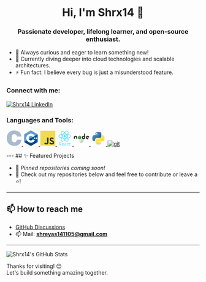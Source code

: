 <h1 align="center">Hi, I'm Shrx14 👋</h1>
<h3 align="center">Passionate developer, lifelong learner, and open-source enthusiast.</h3>

<!-- <p align="left"> <a href="https://github.com/ryo-ma/github-profile-trophy"><img src="https://github-profile-trophy.vercel.app/?username=Shrx14" alt="Shrx14" /></a> </p> -->

- 🔎 Always curious and eager to learn something new!
- 🌱 Currently diving deeper into cloud technologies and scalable architectures.
- ⚡ Fun fact: I believe every bug is just a misunderstood feature. 

<h3 align="left">Connect with me:</h3>
<p align="left">
<a href="https://linkedin.com/in/shreyas-sawant-127548232?utm_source=share&utm_campaign=share_via&utm_content=profile&utm_medium=android_app" target="blank"><img align="center" src="https://raw.githubusercontent.com/rahuldkjain/github-profile-readme-generator/master/src/images/icons/Social/linked-in-alt.svg" alt="Shrx14 LinkedIn" height="30" width="40" /></a>
<!-- Add more links as you wish -->
</p>

<h3 align="left">Languages and Tools:</h3>
<p align="left">
  <a href="https://www.cprogramming.com/" target="_blank" rel="noreferrer">
    <img src="https://raw.githubusercontent.com/devicons/devicon/master/icons/c/c-original.svg" alt="c" width="40" height="40"/>
  </a>
  <a href="https://www.w3schools.com/cpp/" target="_blank" rel="noreferrer">
    <img src="https://raw.githubusercontent.com/devicons/devicon/master/icons/cplusplus/cplusplus-original.svg" alt="cplusplus" width="40" height="40"/>
  </a>
  <a href="https://developer.mozilla.org/en-US/docs/Web/JavaScript" target="_blank" rel="noreferrer">
    <img src="https://raw.githubusercontent.com/devicons/devicon/master/icons/javascript/javascript-original.svg" alt="javascript" width="40" height="40"/>
  </a>
  <a href="https://reactjs.org/" target="_blank" rel="noreferrer">
    <img src="https://raw.githubusercontent.com/devicons/devicon/master/icons/react/react-original-wordmark.svg" alt="react" width="40" height="40"/>
  </a>
  <a href="https://nodejs.org" target="_blank" rel="noreferrer">
    <img src="https://raw.githubusercontent.com/devicons/devicon/master/icons/nodejs/nodejs-original-wordmark.svg" alt="nodejs" width="40" height="40"/>
  </a>
  <a href="https://www.python.org" target="_blank" rel="noreferrer">
    <img src="https://raw.githubusercontent.com/devicons/devicon/master/icons/python/python-original.svg" alt="python" width="40" height="40"/>
  </a>
  <a href="https://git-scm.com/" target="_blank" rel="noreferrer">
    <img src="https://www.vectorlogo.zone/logos/git-scm/git-scm-icon.svg" alt="git" width="40" height="40"/>
  </a>
  <!-- Add or remove languages/tools as needed -->
</p>
---
## ✨ Featured Projects

- 🚧 _Pinned repositories coming soon!_
- 🌟 Check out my repositories below and feel free to contribute or leave a ⭐️!

---

## 📫 How to reach me

- [GitHub Discussions](https://github.com/Shrx14)
- 📫 Mail: **shreyas141105@gmail.com** 

---

<p>
  <img align="center" src="https://github-readme-stats.vercel.app/api?username=Shrx14&show_icons=true&theme=radical" alt="Shrx14's GitHub Stats" />
</p>

<!-- <p><img align="center" src="https://github-readme-streak-stats.herokuapp.com/?user=Shrx14&theme=radical" alt="Shrx14's GitHub Streak" /></p> -->

<!--
**Shrx14/Shrx14** is a ✨ special ✨ repository because its `README.md` (this file) appears on your GitHub profile.
-->
Thanks for visiting! 😊  
Let's build something amazing together.

